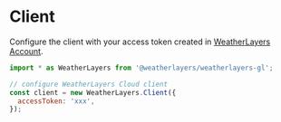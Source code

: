 # Client

Configure the client with your access token created in [WeatherLayers Account](https://account.weatherlayers.com/).

```javascript
import * as WeatherLayers from '@weatherlayers/weatherlayers-gl';

// configure WeatherLayers Cloud client
const client = new WeatherLayers.Client({
  accessToken: 'xxx',
});
```
